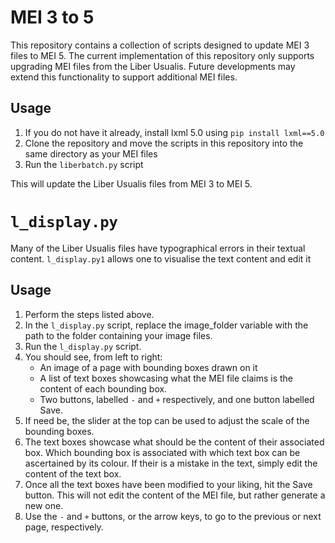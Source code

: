 **MEI 3 to 5**
=====================================

This repository contains a collection of scripts designed to update MEI 3 files to MEI 5. The current implementation of this repository only supports upgrading MEI files from the Liber Usualis. Future developments may extend this functionality to support additional MEI files.

**Usage**
-----

1. If you do not have it already, install lxml 5.0 using `pip install lxml==5.0`
2. Clone the repository and move the scripts in this repository into the same directory as your MEI files
3. Run the `liberbatch.py` script
   
This will update the Liber Usualis files from MEI 3 to MEI 5.



**`l_display.py`**
===============

Many of the Liber Usualis files have typographical errors in their textual content. `l_display.py1` allows one to visualise the text content and edit it

**Usage**
-----

1. Perform the steps listed above.
2. In the `l_display.py` script, replace the image_folder variable with the path to the folder containing your image files.
3. Run the `l_display.py` script.
4. You should see, from left to right:
    * An image of a page with bounding boxes drawn on it
    * A list of text boxes showcasing what the MEI file claims is the content of each bounding box.
    * Two buttons, labelled `-` and `+` respectively, and one button labelled Save.
5. If need be, the slider at the top can be used to adjust the scale of the bounding boxes.
6. The text boxes showcase what should be the content of their associated box. Which bounding box is associated with which text box can be ascertained by its colour. If their is a mistake in the text, simply edit the content of the text box.
7. Once all the text boxes have been modified to your liking, hit the Save button. This will not edit the content of the MEI file, but rather generate a new one.
8. Use the `-` and `+` buttons, or the arrow keys, to go to the previous or next page, respectively.
